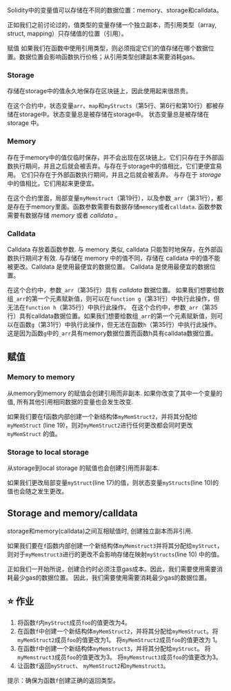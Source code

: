 Solidity中的变量值可以存储在不同的数据位置：memory、storage和calldata。

正如我们之前讨论过的，值类型的变量存储一个独立副本，而引用类型（array, struct, mapping）只存储值的位置（引用）。

赋值 如果我们在函数中使用引用类型，则必须指定它们的值存储在哪个数据位置。数据位置会影响函数执行价格；从引用类型创建副本需要消耗gas。

### Storage

存储在storage中的值永久地保存在区块链上，因此使用起来很昂贵。

在这个合约中，状态变量`arr`、`map`和`myStructs`（第5行、第6行和第10行）都被存储在storage中。状态变量总是被存储在storage中。 状态变量总是被存储在 storage 中。

### Memory

存在于memory中的值仅临时保存，并不会出现在区块链上。它们只存在于外部函数执行期间，并且之后就会被丢弃。与存在于storage中的值相比，它们更便宜易用。 它们只存在于外部函数执行期间，并且之后就会被丢弃。 与存在于 _storage_ 中的值相比，它们用起来更便宜。

在这个合约里面，局部变量`myMemstruct`（第19行），以及参数`_arr`（第31行），都是存在于memory里面。函数参数需要有数据存储`memory`或者`calldata`. 函数参数需要有数据存储 _memory_ 或者 _calldata_ 。

### Calldata

Calldata 存放着函数参数. 与 memory 类似, calldata 只能暂时地保存，在外部函数执行期间才有效. 与存储在 memory 中的值不同，存储在 calldata 中的值不能被更改。Calldata 是使用最便宜的数据位置。 Calldata 是使用最便宜的数据位置。

在这个合约中，参数`_arr`（第35行）具有 _calldata_ 数据位置。 如果我们想要给数组`_arr`的第一个元素赋新值，则可以在`function g`（第31行）中执行此操作，但无法在`function h`（第35行）中执行此操作。 在这个合约中，参数`_arr`（第35行）具有calldata数据位置。如果我们想要给数组`_arr`的第一个元素赋新值，则可以在函数`g`（第31行）中执行此操作，但无法在函数`h`（第35行）中执行此操作。这是因为函数`g`中的`_arr`具有memory数据位置而函数h具有calldata数据位置。

## 赋值

### Memory to memory

从memory到memory 的赋值会创建引用而非副本. 如果你改变了其中一个变量的值, 所有其他引用相同数据的变量也会发生改变.

如果我们要在f函数内部创建一个新结构体`myMemStruct2`，并将其分配给`myMemStruct` (line 19)，则对`myMemStruct2`进行任何更改都会同时更改`myMemStruct` 的值。

### Storage to local storage

从storage到local storage 的赋值也会创建引用而非副本.

如果我们更改局部变量`myStruct`(line 17)的值，则状态变量`myStructs`(line 10)的值也会随之发生更改。

## Storage and memory/calldata

storage和memory(calldata)之间互相赋值时, 创建独立副本而非引用.

如果我们要在`f`函数内部创建一个新结构体`myMemstruct3`并将其分配给`myStruct`，则对于`myMemstruct3`进行的更改不会影响存储在映射`myStructs`(line 10) 中的值。

正如我们一开始所说，创建合约时必须注意gas成本。因此，我们需要使用需要消耗最少gas的数据位置。 因此，我们需要使用需要消耗最少gas的数据位置。

## ⭐️ 作业

1. 将函数`f`内`myStruct`成员`foo`的值更改为4。
2. 在函数`f`中创建一个新结构体`myMemStruct2`，并将其分配给`myMemStruct`。将`myMemStruct2`成员`foo`的值更改为1。 将`myMemStruct2`成员`foo`的值更改为 1。
3. 在函数`f`中创建一个新结构体`myMemstruct3`，并将其分配给`myStruct`。 将`myMemstruct3`成员`foo`的值更改为3。 将`myMemstruct3`成员`foo`的值更改为3。
4. 让函数`f`返回`myStruct`、 `myMemStruct2`和`myMemstruct3`。

提示：确保为函数`f`创建正确的返回类型。
